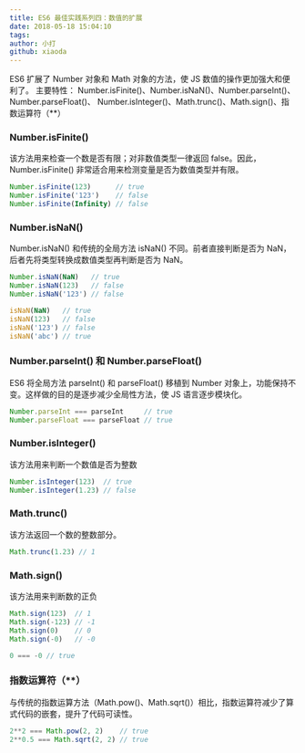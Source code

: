 ```yaml
---
title: ES6 最佳实践系列四：数值的扩展
date: 2018-05-18 15:04:10
tags:
author: 小打
github: xiaoda
---
```


ES6 扩展了 Number 对象和 Math 对象的方法，使 JS 数值的操作更加强大和便利了。
主要特性：
    Number.isFinite()、Number.isNaN()、Number.parseInt()、Number.parseFloat()、
    Number.isInteger()、Math.trunc()、Math.sign()、指数运算符（\*\*）

<!-- more -->

### Number.isFinite()

该方法用来检查一个数是否有限；对非数值类型一律返回 false。因此，Number.isFinite() 非常适合用来检测变量是否为数值类型并有限。

``` js
Number.isFinite(123)      // true
Number.isFinite('123')    // false
Number.isFinite(Infinity) // false
```

### Number.isNaN()

Number.isNaN() 和传统的全局方法 isNaN() 不同。前者直接判断是否为 NaN，后者先将类型转换成数值类型再判断是否为 NaN。

``` js
Number.isNaN(NaN)   // true
Number.isNaN(123)   // false
Number.isNaN('123') // false

isNaN(NaN)   // true
isNaN(123)   // false
isNaN('123') // false
isNaN('abc') // true
```

### Number.parseInt() 和 Number.parseFloat()

ES6 将全局方法 parseInt() 和 parseFloat() 移植到 Number 对象上，功能保持不变。这样做的目的是逐步减少全局性方法，使 JS 语言逐步模块化。

``` js
Number.parseInt === parseInt     // true
Number.parseFloat === parseFloat // true
```

### Number.isInteger()

该方法用来判断一个数值是否为整数

``` js
Number.isInteger(123)  // true
Number.isInteger(1.23) // false
```

### Math.trunc()

该方法返回一个数的整数部分。

``` js
Math.trunc(1.23) // 1
```

### Math.sign()

该方法用来判断数的正负

``` js
Math.sign(123)  // 1
Math.sign(-123) // -1
Math.sign(0)    // 0
Math.sign(-0)   // -0

0 === -0 // true
```

### 指数运算符（\*\*）

与传统的指数运算方法（Math.pow()、Math.sqrt()）相比，指数运算符减少了算式代码的嵌套，提升了代码可读性。

``` js
2**2 === Math.pow(2, 2)    // true
2**0.5 === Math.sqrt(2, 2) // true
```

